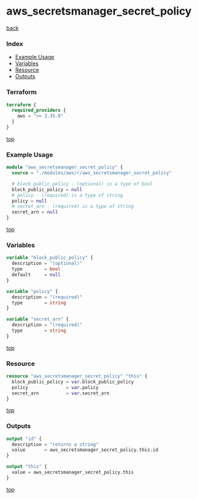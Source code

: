 # aws_secretsmanager_secret_policy

[back](../aws.md)

### Index

- [Example Usage](#example-usage)
- [Variables](#variables)
- [Resource](#resource)
- [Outputs](#outputs)

### Terraform

```terraform
terraform {
  required_providers {
    aws = ">= 3.35.0"
  }
}
```

[top](#index)

### Example Usage

```terraform
module "aws_secretsmanager_secret_policy" {
  source = "./modules/aws/r/aws_secretsmanager_secret_policy"

  # block_public_policy - (optional) is a type of bool
  block_public_policy = null
  # policy - (required) is a type of string
  policy = null
  # secret_arn - (required) is a type of string
  secret_arn = null
}
```

[top](#index)

### Variables

```terraform
variable "block_public_policy" {
  description = "(optional)"
  type        = bool
  default     = null
}

variable "policy" {
  description = "(required)"
  type        = string
}

variable "secret_arn" {
  description = "(required)"
  type        = string
}
```

[top](#index)

### Resource

```terraform
resource "aws_secretsmanager_secret_policy" "this" {
  block_public_policy = var.block_public_policy
  policy              = var.policy
  secret_arn          = var.secret_arn
}
```

[top](#index)

### Outputs

```terraform
output "id" {
  description = "returns a string"
  value       = aws_secretsmanager_secret_policy.this.id
}

output "this" {
  value = aws_secretsmanager_secret_policy.this
}
```

[top](#index)
